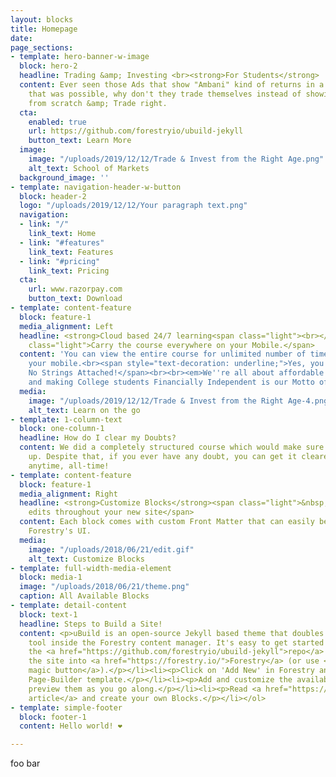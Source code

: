```yaml
---
layout: blocks
title: Homepage
date: 
page_sections:
- template: hero-banner-w-image
  block: hero-2
  headline: Trading &amp; Investing <br><strong>For Students</strong>
  content: Ever seen those Ads that show "Ambani" kind of returns in a day?<br>If
    that was possible, why don't they trade themselves instead of showing you ads?<br>Learn
    from scratch &amp; Trade right.
  cta:
    enabled: true
    url: https://github.com/forestryio/ubuild-jekyll
    button_text: Learn More
  image:
    image: "/uploads/2019/12/12/Trade & Invest from the Right Age.png"
    alt_text: School of Markets
  background_image: ''
- template: navigation-header-w-button
  block: header-2
  logo: "/uploads/2019/12/12/Your paragraph text.png"
  navigation:
  - link: "/"
    link_text: Home
  - link: "#features"
    link_text: Features
  - link: "#pricing"
    link_text: Pricing
  cta:
    url: www.razorpay.com
    button_text: Download
- template: content-feature
  block: feature-1
  media_alignment: Left
  headline: <strong>Cloud based 24/7 learning<span class="light"><br></span></strong><span
    class="light">Carry the course everywhere on your Mobile.</span>
  content: 'You can view the entire course for unlimited number of times, through
    your mobile.<br><span style="text-decoration: underline;">Yes, you read it right.
    No Strings Attached!</span><br><br><em>We''re all about affordable education,
    and making College students Financially Independent is our Motto of the year 2020!</em>'
  media:
    image: "/uploads/2019/12/12/Trade & Invest from the Right Age-4.png"
    alt_text: Learn on the go
- template: 1-column-text
  block: one-column-1
  headline: How do I clear my Doubts?
  content: We did a completely structured course which would make sure no doubts come
    up. Despite that, if you ever have any doubt, you can get it cleared over call/text/TeamViewer
    anytime, all-time!
- template: content-feature
  block: feature-1
  media_alignment: Right
  headline: <strong>Customize Blocks</strong><span class="light">&nbsp;to make quick
    edits throughout your new site</span>
  content: Each block comes with custom Front Matter that can easily be edited in
    Forestry's UI.
  media:
    image: "/uploads/2018/06/21/edit.gif"
    alt_text: Customize Blocks
- template: full-width-media-element
  block: media-1
  image: "/uploads/2018/06/21/theme.png"
  caption: All Available Blocks
- template: detail-content
  block: text-1
  headline: Steps to Build a Site!
  content: <p>uBuild is an open-source Jekyll based theme that doubles as a builder
    tool inside the Forestry content manager. It's easy to get started!</p><ol><li><p>Fork
    the <a href="https://github.com/forestryio/ubuild-jekyll">repo</a> and import
    the site into <a href="https://forestry.io/">Forestry</a> (or use <a href="https://forestry.io/blog/ubuild-a-new-theme-for-static-sites-using-blocks#even-quicker-start">our
    magic button</a>).</p></li><li><p>Click on 'Add New' in Forestry and select the
    Page-Builder template.</p></li><li><p>Add and customize the available Blocks and
    preview them as you go along.</p></li><li><p>Read <a href="https://forestry.io/blog/ubuild-a-new-theme-for-static-sites-using-blocks/">our
    article</a> and create your own Blocks.</p></li></ol>
- template: simple-footer
  block: footer-1
  content: Hello world! ❤︎

---
```

foo bar